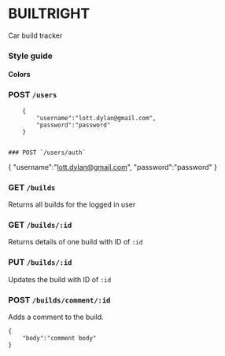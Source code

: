 # BUILTRIGHT
Car build tracker 

### Style guide 

#### Colors


### POST `/users` 

````
	{
	    "username":"lott.dylan@gmail.com", 
	    "password":"password"
	} 


### POST `/users/auth` 

````
{
    "username":"lott.dylan@gmail.com", 
    "password":"password"
}


### GET `/builds`

Returns all builds for the logged in user 


### GET `/builds/:id` 
Returns details of one build with ID of `:id` 


### PUT `/builds/:id` 
Updates the build with ID of `:id` 

### POST `/builds/comment/:id` 

Adds a comment to the build. 


````
{
	"body":"comment body"
}
